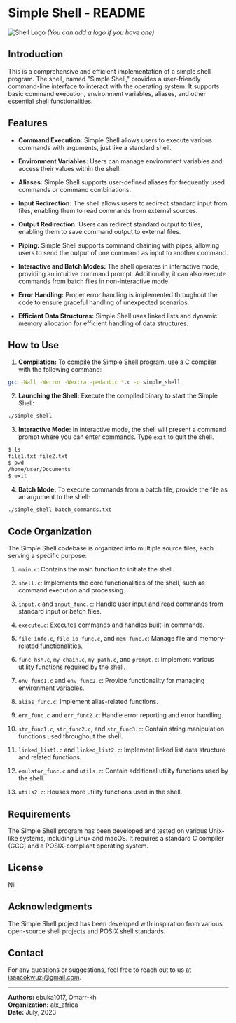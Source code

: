 # Simple Shell - README

![Shell Logo](https://example.com/shell_logo.png) *(You can add a logo if you have one)*

## Introduction

This is a comprehensive and efficient implementation of a simple shell program. The shell, named "Simple Shell," provides a user-friendly command-line interface to interact with the operating system. It supports basic command execution, environment variables, aliases, and other essential shell functionalities.

## Features

- **Command Execution:** Simple Shell allows users to execute various commands with arguments, just like a standard shell.

- **Environment Variables:** Users can manage environment variables and access their values within the shell.

- **Aliases:** Simple Shell supports user-defined aliases for frequently used commands or command combinations.

- **Input Redirection:** The shell allows users to redirect standard input from files, enabling them to read commands from external sources.

- **Output Redirection:** Users can redirect standard output to files, enabling them to save command output to external files.

- **Piping:** Simple Shell supports command chaining with pipes, allowing users to send the output of one command as input to another command.

- **Interactive and Batch Modes:** The shell operates in interactive mode, providing an intuitive command prompt. Additionally, it can also execute commands from batch files in non-interactive mode.

- **Error Handling:** Proper error handling is implemented throughout the code to ensure graceful handling of unexpected scenarios.

- **Efficient Data Structures:** Simple Shell uses linked lists and dynamic memory allocation for efficient handling of data structures.

## How to Use

1. **Compilation:** To compile the Simple Shell program, use a C compiler with the following command:

```bash
gcc -Wall -Werror -Wextra -pedantic *.c -o simple_shell
```

2. **Launching the Shell:** Execute the compiled binary to start the Simple Shell:

```bash
./simple_shell
```

3. **Interactive Mode:** In interactive mode, the shell will present a command prompt where you can enter commands. Type `exit` to quit the shell.

```bash
$ ls
file1.txt file2.txt
$ pwd
/home/user/Documents
$ exit
```

4. **Batch Mode:** To execute commands from a batch file, provide the file as an argument to the shell:

```bash
./simple_shell batch_commands.txt
```

## Code Organization

The Simple Shell codebase is organized into multiple source files, each serving a specific purpose:

1. `main.c`: Contains the main function to initiate the shell.

2. `shell.c`: Implements the core functionalities of the shell, such as command execution and processing.

3. `input.c` and `input_func.c`: Handle user input and read commands from standard input or batch files.

4. `execute.c`: Executes commands and handles built-in commands.

5. `file_info.c`, `file_io_func.c`, and `mem_func.c`: Manage file and memory-related functionalities.

6. `func_hsh.c`, `my_chain.c`, `my_path.c`, and `prompt.c`: Implement various utility functions required by the shell.

7. `env_func1.c` and `env_func2.c`: Provide functionality for managing environment variables.

8. `alias_func.c`: Implement alias-related functions.

9. `err_func.c` and `err_func2.c`: Handle error reporting and error handling.

10. `str_func1.c`, `str_func2.c`, and `str_func3.c`: Contain string manipulation functions used throughout the shell.

11. `linked_list1.c` and `linked_list2.c`: Implement linked list data structure and related functions.

12. `emulator_func.c` and `utils.c`: Contain additional utility functions used by the shell.

13. `utils2.c`: Houses more utility functions used in the shell.

## Requirements

The Simple Shell program has been developed and tested on various Unix-like systems, including Linux and macOS. It requires a standard C compiler (GCC) and a POSIX-compliant operating system.

## License

Nil

## Acknowledgments

The Simple Shell project has been developed with inspiration from various open-source shell projects and POSIX shell standards.

## Contact

For any questions or suggestions, feel free to reach out to us at [isaacokwuzi@gmail.com](mailto:isaacokwuzi@gmail.com).

---

**Authors:** ebuka1017, Omarr-kh<br>
**Organization:** alx_africa<br>
**Date:** July, 2023
